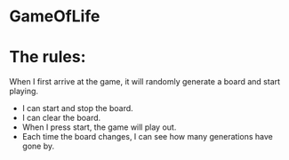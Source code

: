 # GameOfLife

# The rules:
When I first arrive at the game, it will randomly generate a board and start playing.
- I can start and stop the board.
- I can clear the board.
- When I press start, the game will play out.
- Each time the board changes, I can see how many generations have gone by.
